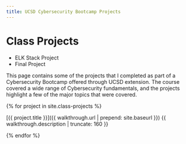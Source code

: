 ```yaml
---
title: UCSD Cybersecurity Bootcamp Projects
---
```

# Class Projects
- ELK Stack Project
- Final Project

This page contains some of the projects that I completed as part of a Cybersecurity Bootcamp offered through UCSD extension. The course covered a wide range of Cybersecurity fundamentals, and the projects highlight a few of the major topics that were covered.

{% for project in site.class-projects %}

[{{ project.title }}]({{ walkthrough.url | prepend: site.baseurl }})
{{ walkthrough.description | truncate: 160 }}

{% endfor %}
